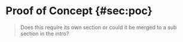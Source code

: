 # Proof of Concept {#sec:poc}

> Does this require its own section or could it be merged to a sub section in the intro?

